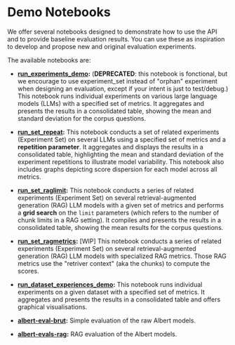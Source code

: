 # Demo Notebooks

We offer several notebooks designed to demonstrate how to use the API and to provide baseline evaluation results. You can use these as inspiration to develop and propose new and original evaluation experiments.

The available notebooks are:

- **[run_experiments_demo](/notebooks/run_experiments_demo.ipynb):** (**DEPRECATED**: this notebook is fonctional, but we encourage to use experiment_set instead of "orphan" experiment when designing an evaluation, except if your intent is just to test/debug.) This notebook runs individual experiments on various large language models (LLMs) with a specified set of metrics. It aggregates and presents the results in a consolidated table, showing the mean and standard deviation for the corpus questions.

- **[run_set_repeat](/notebooks/run_set_repeat_demo.ipynb):** This notebook conducts a set of related experiments (Experiment Set) on several LLMs using a specified set of metrics and a **repetition parameter**. It aggregates and displays the results in a consolidated table, highlighting the mean and standard deviation of the experiment repetitions to illustrate model variability. This notebook also includes graphs depicting score dispersion for each model across all metrics.

- **[run_set_raglimit](/notebooks/run_set_raglimit_demo.ipynb):** This notebook conducts a series of related experiments (Experiment Set) on several retrieval-augmented generation (RAG) LLM models with a given set of metrics and performs a **grid search** on the `limit` parameters (which refers to the number of chunk limits in a RAG setting). It compiles and presents the results in a consolidated table, showing the mean results for the corpus questions.

- **[run_set_ragmetrics](/notebooks/run_set_ragmetrics_demo.ipynb):** [WIP] This notebook conducts a series of related experiments (Experiment Set) on several retrieval-augmented generation (RAG) LLM models with specialized RAG metrics. Those RAG metrics use the "retriver context" (aka the chunks) to compute the scores.

- **[run_dataset_experiences_demo](/notebooks/run_dataset_experiences_demo.ipynb):** This notebook runs individual experiments on a given dataset with a specified set of metrics. It aggregates and presents the results in a consolidated table and offers graphical visualisations.

- **[albert-eval-brut](/notebooks/albert-raw.ipynb):** Simple evaluation of the raw Albert models.

- **[albert-evals-rag](/notebooks/run_dataset_experiences_demo.ipynb):** RAG evaluation of the Albert models.
